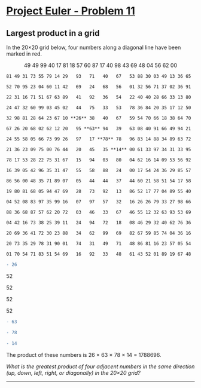 [Project Euler - Problem 11](https://projecteuler.net/problem=11)
======

Largest product in a grid
------

In the 20×20 grid below, four numbers along a diagonal line have been marked in red.

<p align="center">
    49 49 99 40 17 81 18 57   60   87   17   40   98 43 69 48 04 56 62 00
    
    81 49 31 73 55 79 14 29   93   71   40   67   53 88 30 03 49 13 36 65
    
    52 70 95 23 04 60 11 42   69   24   68   56   01 32 56 71 37 02 36 91
    
    22 31 16 71 51 67 63 89   41   92   36   54   22 40 40 28 66 33 13 80
    
    24 47 32 60 99 03 45 02   44   75   33   53   78 36 84 20 35 17 12 50
    
    32 98 81 28 64 23 67 10 **26** 38   40   67   59 54 70 66 18 38 64 70
    
    67 26 20 68 02 62 12 20   95 **63** 94   39   63 08 40 91 66 49 94 21
    
    24 55 58 05 66 73 99 26   97   17 **78** 78   96 83 14 88 34 89 63 72
    
    21 36 23 09 75 00 76 44   20   45   35 **14** 00 61 33 97 34 31 33 95
    
    78 17 53 28 22 75 31 67   15   94   03   80   04 62 16 14 09 53 56 92
    
    16 39 05 42 96 35 31 47   55   58   88   24   00 17 54 24 36 29 85 57
    
    86 56 00 48 35 71 89 07   05   44   44   37   44 60 21 58 51 54 17 58
    
    19 80 81 68 05 94 47 69   28   73   92   13   86 52 17 77 04 89 55 40
    
    04 52 08 83 97 35 99 16   07   97   57   32   16 26 26 79 33 27 98 66
    
    88 36 68 87 57 62 20 72   03   46   33   67   46 55 12 32 63 93 53 69
    
    04 42 16 73 38 25 39 11   24   94   72   18   08 46 29 32 40 62 76 36
    
    20 69 36 41 72 30 23 88   34   62   99   69   82 67 59 85 74 04 36 16
    
    20 73 35 29 78 31 90 01   74   31   49   71   48 86 81 16 23 57 05 54
    
    01 70 54 71 83 51 54 69   16   92   33   48   61 43 52 01 89 19 67 48
</p>

```diff 
- 26 
```

52
 
52

52

52


```diff
- 63
```
```diff
- 78
```
```diff
- 14
```
The product of these numbers is 26 × 63 × 78 × 14 = 1788696.

*What is the greatest product of four adjacent numbers in the same direction
(up, down, left, right, or diagonally) in the 20×20 grid?*

-----
